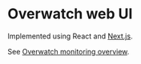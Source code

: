 Overwatch web UI
================

Implemented using React and [Next.js](https://github.com/zeit/next.js).

See [Overwatch monitoring overview](https://github.com/leadhub-code/overwatch-monitoring/blob/master/README.md).
